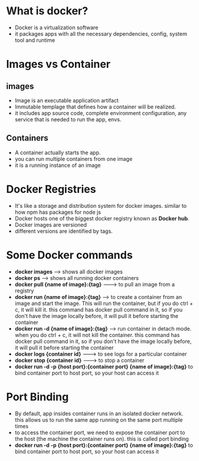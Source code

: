 # What is docker?
- Docker is a virtualization software
- it packages apps with all the necessary dependencies, config, system tool and runtime


# Images vs Container
## images
- Image is an executable application artifact 
- Immutable templage that defines how a container will be realized.
- it includes app source code, complete environment configuration, any service that is needed to run the app, envs. 

## Containers

- A container actually starts the app.
- you can run multiple containers from one image 
- it is a running instance of an image

# Docker Registries
-  It's like a storage and distribution system for docker images. similar to how npm has packages for node js
- Docker hosts one of the biggest docker registry known as **Docker hub**.
- Docker images are versioned
- different versions are identified by tags. 


# Some Docker commands
- **docker images** --> shows all docker images 
- **docker ps** --> shows all running docker containers
- **docker pull {name of image}:{tag}**  ---> to pull an image from a registry
- **docker run {name of image}:{tag}**  --> to create a container from an image and start the image. This will run the container, but if you do ctrl + c, it will kill it. this command has docker pull command in it, so if you don't have the image locally before, it will pull it before starting the container
- **docker run -d {name of image}:{tag}**  --> run container in detach mode. when you do ctrl + c, it will not kill the container. this command has docker pull command in it, so if you don't have the image locally before, it will pull it before starting the container
- **docker logs {container id}** ---> to see logs for a particular container
- **docker stop {container id}** ---> to stop a container
- **docker run -d -p {host port}:{container port} {name of image}:{tag}** to bind container port to  host port, so your host can access it

# Port Binding
- By default, app insides container runs in an isolated docker network. this allows us to run the same app running on the same port multiple times
- to access the container port, we need to expose the container port to the host (the machine the container runs on). this is called port binding
- **docker run -d -p {host port}:{container port} {name of image}:{tag}** to bind container port to  host port, so your host can access it